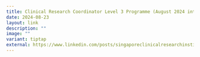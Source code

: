 ```yaml
---
title: Clinical Research Coordinator Level 3 Programme (August 2024 intake)
date: 2024-08-23
layout: link
description: ""
image: ""
variant: tiptap
external: https://www.linkedin.com/posts/singaporeclinicalresearchinstitute_clinicaltrials-scriacademy-clinicalresearchcoordinators-activity-7241272105432973312-dV30/
---
```


